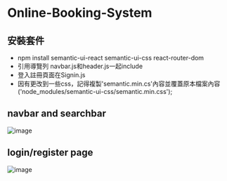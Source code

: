 # Online-Booking-System
## 安裝套件
* npm install semantic-ui-react semantic-ui-css react-router-dom 
* 引用導覽列 navbar.js和header.js一起include
* 登入註冊頁面在Signin.js
* 因有更改到一些css，記得複製'semantic.min.cs'內容並覆蓋原本檔案內容('node_modules/semantic-ui-css/semantic.min.css');
## navbar and searchbar
![image](https://user-images.githubusercontent.com/79859588/210774769-1d58e646-f22d-4dd3-a35e-794f1b7e081f.png)
## login/register page
![image](https://user-images.githubusercontent.com/79859588/210774527-1171bfc3-bfba-437e-b30d-a4414927b272.png)
